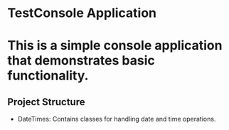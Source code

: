 # TestConsole Application

# This is a simple console application that demonstrates basic functionality.

## Project Structure

- DateTimes: Contains classes for handling date and time operations.